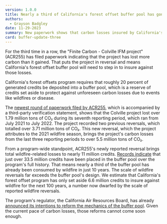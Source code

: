 ```yaml
---
version: 1.0.0
title: Nearly a third of California's forest offset buffer pool has gone up in smoke
authors:
  - Grayson Badgley
date: 11-29-2023
summary: New paperwork shows that carbon losses insured by California's forest offset buffer pool are higher than previously estimated.
card: buffer-update-three
---
```


For the third time in a row, the "Finite Carbon - Colville IFM project" (ACR255) has filed paperwork indicating that the project has lost more carbon than it gained. That puts the project in reversal and means California's forest offset buffer pool will need to step in to insure against those losses.

California's forest offsets program requires that roughly 20 percent of generated credits be deposited into a buffer pool, which is a reserve of credits set aside to protect against unforeseen carbon losses due to events like wildfires or disease.

The [newest round of paperwork filed by ACR255](https://acr2.apx.com/mymodule/reg/TabDocuments.asp?r=111&ad=Prpt&act=update&type=PRO&aProj=pub&tablename=doc&id1=255), which is accompanied by a third-party verification statement, shows that the Colville project lost over 1.79 million tons of CO₂ during its seventh reporting period, which ran from July 2021 to July 2022. The project recorded two previous reversals, which totalled over 3.71 million tons of CO₂. This new reversal, which the project attributes to the 2021 wildfire season, brings the project's carbon losses from the last three reporting periods to over 5.5 million tons of CO₂.

From a program-wide standpoint, ACR255's newly reported reversal brings total wildfire-related losses to nearly 11 million credits. [Records indicate](https://ww2.arb.ca.gov/resources/documents/arb-offset-credit-issuance-table) that just over 33.5 million credits have been placed in the buffer pool over the program's full history. That means nearly a third of the buffer pool has already been consumed by wildfire in just 10 years. The scale of wildfire reversals far exceeds the buffer pool's design. We estimate that California's forest offset program has only set aside 6.6 million credits to insure against wildfire for the next 100 years, a number now dwarfed by the scale of reported wildfire reversals.

The program's regulator, the California Air Resources Board, has already [announced its intentions to reform the mechanics of the buffer pool](https://ww2.arb.ca.gov/resources/documents/us-forest-offset-workshop-presentations-november-2022). Given the current pace of carbon losses, those reforms cannot come soon enough.
